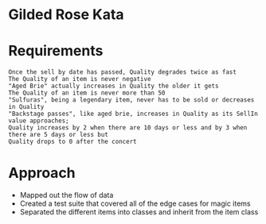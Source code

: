 # Gilded Rose Kata 


# Requirements 
```
Once the sell by date has passed, Quality degrades twice as fast
The Quality of an item is never negative
"Aged Brie" actually increases in Quality the older it gets
The Quality of an item is never more than 50
"Sulfuras", being a legendary item, never has to be sold or decreases in Quality
"Backstage passes", like aged brie, increases in Quality as its SellIn value approaches;
Quality increases by 2 when there are 10 days or less and by 3 when there are 5 days or less but
Quality drops to 0 after the concert

```

# Approach 
* Mapped out the flow of data 
* Created a test suite that covered all of the edge cases for magic items 
* Separated the different items into classes and inherit from the item class 

